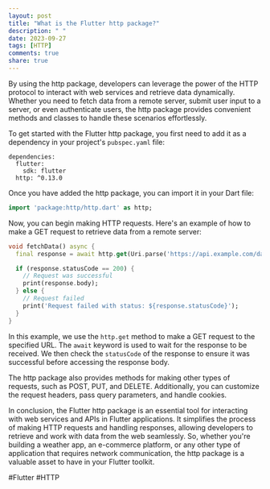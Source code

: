```yaml
---
layout: post
title: "What is the Flutter http package?"
description: " "
date: 2023-09-27
tags: [HTTP]
comments: true
share: true
---
```


By using the http package, developers can leverage the power of the HTTP protocol to interact with web services and retrieve data dynamically. Whether you need to fetch data from a remote server, submit user input to a server, or even authenticate users, the http package provides convenient methods and classes to handle these scenarios effortlessly.

To get started with the Flutter http package, you first need to add it as a dependency in your project's `pubspec.yaml` file:

```
dependencies:
  flutter:
    sdk: flutter
  http: ^0.13.0
```

Once you have added the http package, you can import it in your Dart file:

```dart
import 'package:http/http.dart' as http;
```

Now, you can begin making HTTP requests. Here's an example of how to make a GET request to retrieve data from a remote server:

```dart
void fetchData() async {
  final response = await http.get(Uri.parse('https://api.example.com/data'));

  if (response.statusCode == 200) {
    // Request was successful
    print(response.body);
  } else {
    // Request failed
    print('Request failed with status: ${response.statusCode}');
  }
}
```

In this example, we use the `http.get` method to make a GET request to the specified URL. The `await` keyword is used to wait for the response to be received. We then check the `statusCode` of the response to ensure it was successful before accessing the response body.

The http package also provides methods for making other types of requests, such as POST, PUT, and DELETE. Additionally, you can customize the request headers, pass query parameters, and handle cookies.

In conclusion, the Flutter http package is an essential tool for interacting with web services and APIs in Flutter applications. It simplifies the process of making HTTP requests and handling responses, allowing developers to retrieve and work with data from the web seamlessly. So, whether you're building a weather app, an e-commerce platform, or any other type of application that requires network communication, the http package is a valuable asset to have in your Flutter toolkit.

#Flutter #HTTP